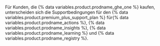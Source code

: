Für Kunden, die {% data variables.product.prodname_ghe_one %} kaufen, unterscheiden sich die Supportbedingungen für den {% data variables.product.premium_plus_support_plan %} für{% data variables.product.prodname_actions %}, {% data variables.product.prodname_insights %}, {% data variables.product.prodname_learning %} und {% data variables.product.prodname_registry %}.